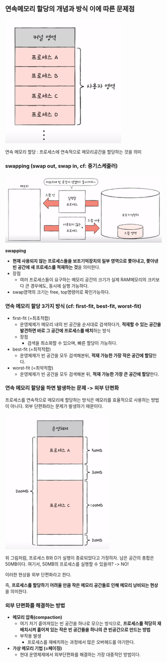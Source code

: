 ## 연속메모리 할당의 개념과 방식 이에 따른 문제점

<img src="../image/contiguous-memory.png">

연속 메모리 할당 : 프로세스에 연속적으로 메모리공간을 할당하는 것을 의미

### swapping (swap out, swap in, cf: 중기스케줄러)

<img src="../image/swapping.PNG">

**swapping**
- **현재 사용되지 않는 프로세스들을 보조기억장치의 일부 영역으로 쫓아내고, 쫓아낸 빈 공간에 새 프로세스를 적재하는 것**을 의미한다.
- 장점
  - 여러 프로세스들이 요구하는 메모리 공간의 크기가 실제 RAM메모리의 크키보다 큰 경우에도, 동시에 실행 가능하다.
- swap영역의 크기는 free, top명령어로 확인가능하다.

### 연속 메모리 할당 3가지 방식 (cf: first-fit, best-fit, worst-fit)

- first-fit (=최초적합)
  - 운영체제가 메모리 내의 빈 공간을 순서대로 검색하다가, **적재할 수 있는 공간을 발견하면 바로 그 공간에 프로세스를 배치**하는 방식
  - 장점
    - 검색을 최소화할 수 있으며, 빠른 할당이 가능하다.
- best-fit (=최적적합)
  - 운영체제가 빈 공간을 모두 검색해본뒤, **적재 가능한 가장 작은 공간에 할당**한다.
- worst-fit (=최악적합)
  - 운영체제가 빈 공간을 모두 검색해본 뒤, **적재 가능한 가장 큰 공간에 할당**한다.

### 연속 메모리 할당을 하면 발생하는 문제 -> 외부 단편화

프로세스를 연속적으로 메모리에 할당하는 방식은 메모리를 효율적으로 사용하는 방법이 아니다. 외부 단편화라는 문제가 발생하기 때문이다.

<img src="../image/external-fragmentation.PNG">

위 그림처럼, 프로세스 B와 D가 실행이 종료되었다고 가정하자. 남은 공간의 총합은 50MB이다. 여기서, 50MB의 프로세스를 실행할 수 있을까? -> NO!

이러한 현상을 외부 단편화라고 한다.

즉, **프로세스를 할당하기 어려울 만큼 작은 메모리 공간들로 인해 메모리 낭비되는 현상**을 의미한다.

### 외부 단편화를 해결하는 방법

- **메모리 압축(compaction)**
  - 여기 저기 흩어져있는 빈 공간을 하나로 모으는 방식으로, **프로세스를 적당히 재배치시켜 흩어져 있는 작은 빈 공간들을 하나의 큰 빈공간으로 만드는 방법**
  - 부작용 발생
    - 프로세스를 재배치하는 과정에서 많은 오버헤드를 야기한다.
- **가상 메모리 기법 (=페이징)** 
  - 현대 운영체제에서 외부단편화를 해결하는 가장 대중적인 방법이다.
